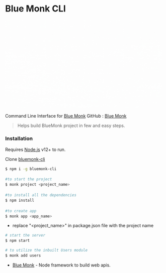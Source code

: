 # Blue Monk CLI

![](https://github.com/rachitaryal/bluemonk_cli/blob/master/images/logo/bluemonkwallpaper_white.gif)

Command Line Interface for [Blue Monk](https://www.npmjs.com/package/bluemonk)
GitHub : [Blue Monk](https://github.com/rachitaryal/BlueMonk)

> Helps build BlueMonk project in few and easy steps.

### Installation

Requires [Node.js](https://nodejs.org/) v12+ to run.

Clone [bluemonk-cli](https://github.com/rachitaryal/blue_monk_cli)

```sh
$ npm i -g bluemonk-cli

#to start the project
$ monk project <project_name>

#to install all the dependencies
$ npm install

#to create app
$ monk app <app_name>

```

- replace "<project_name>" in package.json file with the project name

```sh
# start the server
$ npm start

```

```sh
# to utilize the inbuilt Users module
$ monk add users

```

- [Blue Monk](https://github.com/rachitaryal/BlueMonk) - Node framework to build web apis.
